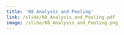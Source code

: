 ```yaml
---
title: '08 Analysis and Pooling'
link: /slide/08_Analysis_and_Pooling.pdf
image: /slide/08_Analysis_and_Pooling.png
---
```



